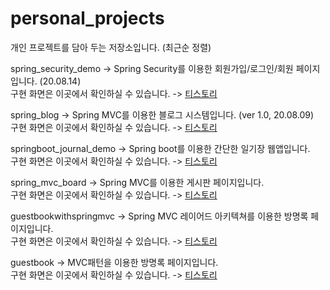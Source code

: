# personal_projects
개인 프로젝트를 담아 두는 저장소입니다. (최근순 정렬)

spring_security_demo -> Spring Security를 이용한 회원가입/로그인/회원 페이지 입니다. (20.08.14) <br>
구현 화면은 이곳에서 확인하실 수 있습니다. -> <a href="https://contradicto-lee.tistory.com/entry/200814-Spring-Security-%EA%B5%AC%ED%98%84"> 티스토리 </a>

spring_blog -> Spring MVC를 이용한 블로그 시스템입니다. (ver 1.0, 20.08.09) <br>
구현 화면은 이곳에서 확인하실 수 있습니다. -> <a href="https://contradicto-lee.tistory.com/entry/200811-Spring-MVC%EB%A5%BC-%EC%9D%B4%EC%9A%A9%ED%95%9C-%EB%B8%94%EB%A1%9C%EA%B7%B8-%EC%8B%9C%EC%8A%A4%ED%85%9C-10">티스토리</a>

springboot_journal_demo -> Spring boot를 이용한 간단한 일기장 웹앱입니다. <br>
구현 화면은 이곳에서 확인하실 수 있습니다. -> <a href="https://contradicto-lee.tistory.com/entry/dfsdfdsf">티스토리</a>

spring_mvc_board -> Spring MVC를 이용한 게시판 페이지입니다. <br>
구현 화면은 이곳에서 확인하실 수 있습니다. -> <a href="https://contradicto-lee.tistory.com/entry/200804-Spring-MVC-%EA%B2%8C%EC%8B%9C%ED%8C%90ver10">티스토리</a>

guestbookwithspringmvc -> Spring MVC 레이어드 아키텍쳐를 이용한 방명록 페이지입니다. <br>
구현 화면은 이곳에서 확인하실 수 있습니다. -> <a href="https://contradicto-lee.tistory.com/entry/200729-Spring-MVC-%EA%B8%B0%EB%B0%98-%EB%B0%A9%EB%AA%85%EB%A1%9D">티스토리</a>

guestbook -> MVC패턴을 이용한 방명록 페이지입니다. <br>
구현 화면은 이곳에서 확인하실 수 있습니다. -> <a href="https://contradicto-lee.tistory.com/entry/200724-MVC-%EA%B8%B0%EB%B0%98-Java-%EB%B0%A9%EB%AA%85%EB%A1%9D" rel="nofollow" target="_blank">티스토리</a>


